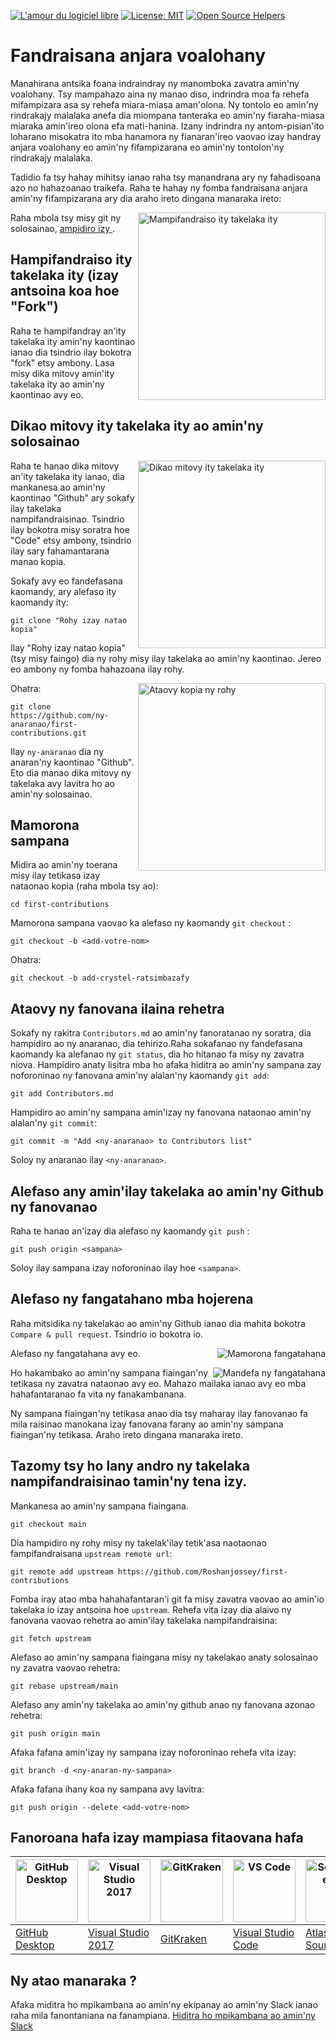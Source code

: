 [![L'amour du logiciel libre](https://badges.frapsoft.com/os/v1/open-source.svg?v=103)](https://github.com/ellerbrock/open-source-badges/)
[![License: MIT](https://img.shields.io/badge/License-MIT-green.svg)](https://opensource.org/licenses/MIT)
[![Open Source Helpers](https://www.codetriage.com/roshanjossey/first-contributions/badges/users.svg)](https://www.codetriage.com/roshanjossey/first-contributions)


# Fandraisana anjara voalohany

Manahirana antsika foana indraindray ny manomboka zavatra amin'ny voalohany. Tsy mampahazo aina ny manao diso, indrindra moa fa rehefa mifampizara asa sy rehefa miara-miasa aman'olona. Ny tontolo eo amin'ny rindrakajy malalaka anefa dia miompana tanteraka eo amin'ny fiaraha-miasa miaraka amin'ireo olona efa mati-hanina. Izany indrindra ny antom-pisian'ito loharano misokatra ito mba hanamora ny fianaran'ireo vaovao izay handray anjara voalohany eo amin'ny fifampizarana eo amin'ny tontolon'ny rindrakajy malalaka.

Tadidio fa tsy hahay mihitsy ianao raha tsy manandrana ary ny fahadisoana azo no hahazoanao traikefa. Raha te hahay ny fomba fandraisana anjara amin'ny fifampizarana ary dia araho ireto dingana manaraka ireto:

<img align="right" width="300" src="https://firstcontributions.github.io/assets/Readme/fork.png" alt="Mampifandraiso ity takelaka ity" />

Raha mbola tsy misy git ny solosainao, [ ampidiro izy ]( https://help.github.com/articles/set-up-git/ ).

## Hampifandraiso ity takelaka ity (izay antsoina koa hoe "Fork")

Raha te hampifandray an'ity takelaka ity amin'ny kaontinao ianao dia tsindrio ilay bokotra "fork" etsy ambony. Lasa misy dika mitovy amin'ity takelaka ity ao amin'ny kaontinao avy eo.

## Dikao mitovy ity takelaka ity ao amin'ny solosainao

<img align="right" width="300" src="https://firstcontributions.github.io/assets/Readme/clone.png" alt="Dikao mitovy ity takelaka ity" />

Raha te hanao dika mitovy an'ity takelaka ity ianao, dia mankanesa ao amin'ny kaontinao "Github" ary sokafy ilay takelaka nampifandraisinao. Tsindrio ilay bokotra misy soratra hoe "Code" etsy ambony, tsindrio ilay sary fahamantarana manao kopia.

Sokafy avy eo fandefasana kaomandy, ary alefaso ity kaomandy ity:

```
git clone "Rohy izay natao kopia"
```

Ilay "Rohy izay natao kopia" (tsy misy faingo) dia ny rohy misy ilay takelaka ao amin'ny kaontinao. Jereo eo ambony ny fomba hahazoana ilay rohy.

<img align="right" width="300" src="https://firstcontributions.github.io/assets/Readme/copy-to-clipboard.png" alt="Ataovy kopia ny rohy" />

Ohatra:
```
git clone https://github.com/ny-anaranao/first-contributions.git
```
Ilay `ny-anaranao` dia ny anaran'ny kaontinao "Github". Eto dia manao dika mitovy ny takelaka avy lavitra ho ao amin'ny solosainao.

## Mamorona sampana

Midira ao amin'ny toerana misy ilay tetikasa izay nataonao kopia (raha mbola tsy ao):

```
cd first-contributions
```
Mamorona sampana vaovao ka alefaso ny kaomandy `git checkout` :
```
git checkout -b <add-votre-nom>
```

Ohatra:
```
git checkout -b add-crystel-ratsimbazafy
```

## Ataovy ny fanovana ilaina rehetra

Sokafy ny rakitra `Contributors.md` ao amin'ny fanoratanao ny soratra, dia hampidiro ao ny anaranao, dia tehirizo.Raha sokafanao ny fandefasana kaomandy ka alefanao ny `git status`, dia ho hitanao fa misy ny zavatra niova. Hampidiro anaty lisitra mba ho afaka hiditra ao amin'ny sampana zay noforoninao ny fanovana amin'ny alalan'ny kaomandy `git add`: 

```
git add Contributors.md
```

Hampidiro ao amin'ny sampana amin'izay ny fanovana nataonao amin'ny alalan'ny  `git commit`:
```
git commit -m "Add <ny-anaranao> to Contributors list"
```
Soloy ny anaranao ilay `<ny-anaranao>`.

## Alefaso any amin'ilay takelaka ao amin'ny Github ny fanovanao

Raha te hanao an'izay dia alefaso ny kaomandy `git push` :
```
git push origin <sampana>
```
Soloy ilay sampana izay noforoninao ilay hoe `<sampana>`.

## Alefaso ny fangatahano mba hojerena

Raha mitsidika ny takelakao ao amin'ny Github ianao dia mahita bokotra `Compare & pull request`. Tsindrio io bokotra io.

<img style="float: right;" src="https://firstcontributions.github.io/assets/Readme/compare-and-pull.png" alt="Mamorona fangatahana" />

Alefaso ny fangatahana avy eo.

<img style="float: right;" src="https://firstcontributions.github.io/assets/Readme/submit-pull-request.png" alt="Mandefa ny fangatahana" />

Ho hakambako ao amin'ny sampana fiaingan'ny tetikasa ny zavatra nataonao avy eo. Mahazo mailaka ianao avy eo mba hahafantaranao fa vita ny fanakambanana.

Ny sampana fiaingan'ny tetikasa anao dia tsy maharay ilay fanovanao fa mila raisinao manokana izay fanovana farany ao amin'ny sampana fiaingan'ny tetikasa. Araho ireto dingana manaraka ireto.

## Tazomy tsy ho lany andro ny takelaka nampifandraisinao tamin'ny tena izy.

Mankanesa ao amin'ny sampana fiaingana.
 ```
 git checkout main
 ```

Dia hampidiro ny rohy misy ny takelak'ilay tetik'asa naotaonao fampifandraisana  `upstream remote url`:

```
git remote add upstream https://github.com/Roshanjossey/first-contributions
```

Fomba iray atao mba hahahafantaran'i git fa misy zavatra vaovao ao amin'io takelaka io izay antsoina hoe `upstream`. Rehefa vita izay dia alaivo ny fanovana vaovao rehetra ao amin'ilay takelaka nampifandraisina: 

```
git fetch upstream
```
Alefaso ao amin'ny sampana fiaingana misy ny takelakao anaty solosainao ny zavatra vaovao rehetra: 

```
git rebase upstream/main
```

Alefaso any amin'ny takelaka ao amin'ny github anao ny fanovana azonao rehetra: 

```
git push origin main
```

Afaka fafana amin'izay ny sampana izay noforoninao rehefa vita izay:
```
git branch -d <ny-anaran-ny-sampana>
```
Afaka fafana ihany koa ny sampana avy lavitra:
```
git push origin --delete <add-votre-nom>
```

## Fanoroana hafa izay mampiasa fitaovana hafa


| <a href="../gui-tool-tutorials/github-desktop-tutorial.md"><img alt="GitHub Desktop" src="https://desktop.github.com/images/desktop-icon.svg" width="100"></a> | <a href="../gui-tool-tutorials/github-windows-vs2017-tutorial.md"><img alt="Visual Studio 2017" src="https://upload.wikimedia.org/wikipedia/commons/c/cd/Visual_Studio_2017_Logo.svg" width="100"></a> | <a href="../gui-tool-tutorials/gitkraken-tutorial.md"><img alt="GitKraken" src="https://firstcontributions.github.io/assets/gui-tool-tutorials/gitkraken-tutorial/gk-icon.png" width="100"></a> | <a href="../gui-tool-tutorials/github-windows-vs-code-tutorial.md"><img alt="VS Code" src="https://upload.wikimedia.org/wikipedia/commons/2/2d/Visual_Studio_Code_1.18_icon.svg" width=100></a> | <a href="../gui-tool-tutorials/sourcetree-macos-tutorial.md"><img alt="Sourcetree App" src="https://wac-cdn.atlassian.com/dam/jcr:81b15cde-be2e-4f4a-8af7-9436f4a1b431/Sourcetree-icon-blue.svg" width=100></a> | <a href="../gui-tool-tutorials/github-windows-intellij-tutorial.md"><img alt="IntelliJ IDEA" src="https://upload.wikimedia.org/wikipedia/commons/thumb/9/9c/IntelliJ_IDEA_Icon.svg/512px-IntelliJ_IDEA_Icon.svg.png" width=100></a> |
| --- | --- | --- | --- | --- | --- |
| [GitHub Desktop](../gui-tool-tutorials/github-desktop-tutorial.md) | [Visual Studio 2017](../gui-tool-tutorials/github-windows-vs2017-tutorial.md) | [GitKraken](../gui-tool-tutorials/gitkraken-tutorial.md) | [Visual Studio Code](../gui-tool-tutorials/github-windows-vs-code-tutorial.md) | [Atlassian Sourcetree](../gui-tool-tutorials/sourcetree-macos-tutorial.md) | [IntelliJ IDEA](../gui-tool-tutorials/github-windows-intellij-tutorial.md) |

## Ny atao manaraka ?

Afaka miditra ho mpikambana ao amin'ny ekipanay ao amin'ny Slack ianao raha mila fanontaniana na fanampiana. [Hiditra ho mpikambana ao amin'ny Slack](https://join.slack.com/t/firstcontributors/shared_invite/zt-1hg51qkgm-Xc7HxhsiPYNN3ofX2_I8FA)

